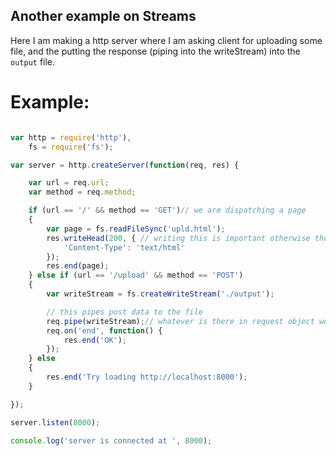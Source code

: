 ## Another example on Streams

Here I am making a http server where I am asking client for uploading some file, and the putting the response (piping into the writeStream) into the `output` file.

# Example:

```js

var http = require('http'),
    fs = require('fs');

var server = http.createServer(function(req, res) {

    var url = req.url;
    var method = req.method;

    if (url == '/' && method == 'GET')// we are dispatching a page
    {
        var page = fs.readFileSync('upld.html');
        res.writeHead(200, { // writing this is important otherwise the html file content is going to be rendered as text/plain
            'Content-Type': 'text/html'
        });
        res.end(page);
    } else if (url == '/upload' && method == 'POST')
    {
        var writeStream = fs.createWriteStream('./output');

        // this pipes post data to the file
        req.pipe(writeStream);// whatever is there in request object we are going to pipe it in the writeStream
        req.on('end', function() {
            res.end('OK');
        });
    } else
    {
        res.end('Try loading http://localhost:8000');
    }

});

server.listen(8000);

console.log('server is connected at ', 8000);

```
